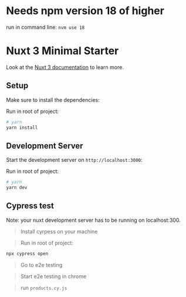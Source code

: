 # Needs npm version 18 of higher

run in command line:
`nvm use 18`

# Nuxt 3 Minimal Starter

Look at the [Nuxt 3 documentation](https://nuxt.com/docs/getting-started/introduction) to learn more.

## Setup

Make sure to install the dependencies:

Run in root of project:

```bash
# yarn
yarn install
```

## Development Server

Start the development server on `http://localhost:3000`:

Run in root of project:

```bash
# yarn
yarn dev
```

## Cypress test

Note: your nuxt development server has to be running on localhost:300.

> Install cyrpess on your machine

> Run in root of project:

```bash
npx cypress open
```

> Go to e2e testing

> Start e2e testing in chrome

> run `products.cy.js`
